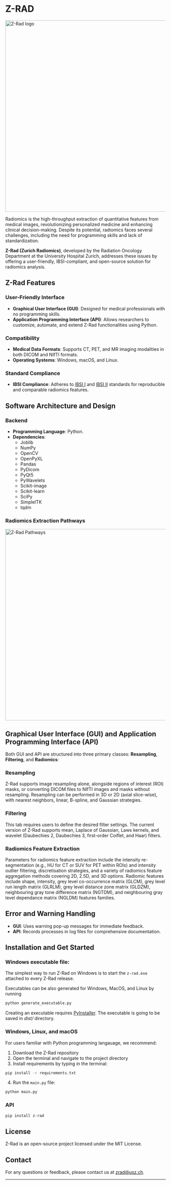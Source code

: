 # Z-RAD

<img src="https://raw.githubusercontent.com/medical-physics-usz/z-rad/master/doc/logos/ZRadLogo.jpg" width="600" alt="Z-Rad logo"/>

Radiomics is the high-throughput extraction of quantitative features from medical images, 
revolutionizing personalized medicine and enhancing clinical decision-making. 
Despite its potential, radiomics faces several challenges, including the need for programming skills 
and lack of standardization.

**Z-Rad (Zurich Radiomics)**, developed by the Radiation Oncology Department at the University Hospital Zurich, 
addresses these issues by offering a user-friendly, IBSI-compliant, and open-source solution for radiomics analysis.

## Z-Rad Features

### User-Friendly Interface
- **Graphical User Interface (GUI)**: Designed for medical professionals with no programming skills.
- **Application Programming Interface (API)**: Allows researchers to customize, automate, and extend Z-Rad functionalities using Python.

### Compatibility
- **Medical Data Formats**: Supports CT, PET, and MR imaging modalities in both DICOM and NIfTI formats.
- **Operating Systems**: Windows, macOS, and Linux.

### Standard Compliance
- **IBSI Compliance**: Adheres to [IBSI I](https://arxiv.org/abs/1612.07003) and [IBSI II](https://arxiv.org/abs/2006.05470) standards for reproducible and comparable radiomics features.


## Software Architecture and Design

### Backend
- **Programming Language**: Python.
- **Dependencies**:
  - Joblib
  - NumPy
  - OpenCV
  - OpenPyXL
  - Pandas
  - PyDicom
  - PyQt5
  - PyWavelets
  - Scikit-image
  - Scikit-learn
  - SciPy
  - SimpleITK
  - tqdm

### Radiomics Extraction Pathways
<img src="https://raw.githubusercontent.com/medical-physics-usz/z-rad/master/doc/images/ZRadExtractionPathways.png" width="600" alt="Z-Rad Pathways"/>

## Graphical User Interface (GUI) and Application Programming Interface (API)
Both GUI and API are structured into three primary classes: **Resampling**, **Filtering**, and **Radiomics**:

### Resampling
Z-Rad supports image resampling alone, alongside regions of interest (ROI) masks, or converting DICOM files to NIfTI 
images and masks without resampling. Resampling can be performed in 3D or 2D (axial slice-wise), with nearest 
neighbors, linear, B-spline, and Gaussian strategies.

### Filtering
This tab requires users to define the desired filter settings. 
The current version of Z-Rad supports mean, Laplace of Gaussian, Laws kernels, 
and wavelet (Daubechies 2, Daubechies 3, first-order Coiflet, and Haar) filters.

### Radiomics Feature Extraction
Parameters for radiomics feature extraction include the intensity re-segmentation 
(e.g., HU for CT or SUV for PET within ROIs) and intensity outlier filtering, 
discretisation strategies, and a variety of radiomics feature aggregation methods covering 2D, 2.5D, and 3D options. 
Radiomic features include shape, intensity, grey level co-occurrence matrix (GLCM), 
grey level run length matrix (GLRLM), grey level distance zone matrix (GLDZM), 
neighbouring gray tone difference matrix (NGTDM), 
and neighbouring gray level dependance matrix (NGLDM) features families.

## Error and Warning Handling

- **GUI**: Uses warning pop-up messages for immediate feedback.
- **API**: Records processes in log files for comprehensive documentation.

## Installation and Get Started

### Windows executable file:
The simplest way to run Z-Rad on Windows is to start the `z-rad.exe` attached to every Z-Rad release.

Executables can be also generated for Windows, MacOS, and Linux by running
```sh
python generate_executable.py
```
Creating an executable requires [PyInstaller](https://pyinstaller.readthedocs.io).
The executable is going to be saved in *dist/* directory.

### Windows, Linux, and macOS
For users familiar with Python programming langauage, we recommend: 

1. Download the Z-Rad repository
2. Open the terminal and navigate to the project directory
3. Install requirements by typing in the terminal:

```sh
pip install -r requirements.txt
```

4. Run the `main.py` file:

```sh
python main.py
```

### API
```sh
pip install z-rad
```

## License

Z-Rad is an open-source project licensed under the MIT License.

## Contact

For any questions or feedback, please contact us at [zrad@usz.ch](mailto:zrad@usz.ch).

---